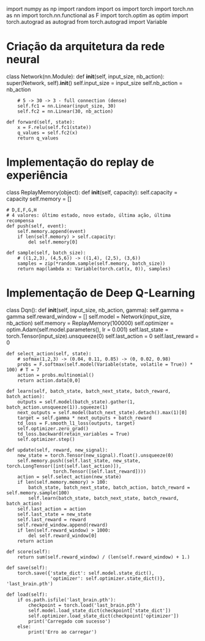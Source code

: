 import numpy as np
import random
import os
import torch
import torch.nn as nn
import torch.nn.functional as F
import torch.optim as optim
import torch.autograd as autograd
from torch.autograd import Variable

# Criação da arquitetura da rede neural
class Network(nn.Module):
    def __init__(self, input_size, nb_action):
        super(Network, self).__init__()
        self.input_size = input_size
        self.nb_action = nb_action
        
        # 5 -> 30 -> 3 - full connection (dense)
        self.fc1 = nn.Linear(input_size, 30)
        self.fc2 = nn.Linear(30, nb_action)
        
    def forward(self, state):
        x = F.relu(self.fc1(state))
        q_values = self.fc2(x)
        return q_values
    
# Implementação do replay de experiência
class ReplayMemory(object):
    def __init__(self, capacity):
        self.capacity = capacity
        self.memory = []
        
    # D,E,F,G,H
    # 4 valores: último estado, novo estado, última ação, última recompensa
    def push(self, event):
        self.memory.append(event)
        if len(self.memory) > self.capacity:
            del self.memory[0]
            
    def sample(self, batch_size):
        # ((1,2,3), (4,5,6)) -> ((1,4), (2,5), (3,6))
        samples = zip(*random.sample(self.memory, batch_size))
        return map(lambda x: Variable(torch.cat(x, 0)), samples)
        
# Implementação de Deep Q-Learning
class Dqn():
    def __init__(self, input_size, nb_action, gamma):
        self.gamma = gamma
        self.reward_window = []
        self.model = Network(input_size, nb_action)
        self.memory = ReplayMemory(100000)
        self.optimizer = optim.Adam(self.model.parameters(), lr = 0.001)
        self.last_state = torch.Tensor(input_size).unsqueeze(0)
        self.last_action = 0
        self.last_reward = 0
        
    def select_action(self, state):
        # sofmax(1,2,3) -> (0.04, 0.11, 0.85) -> (0, 0.02, 0.98)
        probs = F.softmax(self.model(Variable(state, volatile = True)) * 100) # T = 7
        action = probs.multinomial()
        return action.data[0,0]
    
    def learn(self, batch_state, batch_next_state, batch_reward, batch_action):
        outputs = self.model(batch_state).gather(1, batch_action.unsqueeze(1)).squeeze(1)
        next_outputs = self.model(batch_next_state).detach().max(1)[0]
        target = self.gamma * next_outputs + batch_reward
        td_loss = F.smooth_l1_loss(outputs, target)
        self.optimizer.zero_grad()
        td_loss.backward(retain_variables = True)
        self.optimizer.step()
        
    def update(self, reward, new_signal):
        new_state = torch.Tensor(new_signal).float().unsqueeze(0)
        self.memory.push((self.last_state, new_state, torch.LongTensor([int(self.last_action)]),
                     torch.Tensor([self.last_reward])))
        action = self.select_action(new_state)
        if len(self.memory.memory) > 100:
            batch_state, batch_next_state, batch_action, batch_reward = self.memory.sample(100)
            self.learn(batch_state, batch_next_state, batch_reward, batch_action)
        self.last_action = action
        self.last_state = new_state
        self.last_reward = reward
        self.reward_window.append(reward)
        if len(self.reward_window) > 1000:
            del self.reward_window[0]
        return action
    
    def score(self):
        return sum(self.reward_window) / (len(self.reward_window) + 1.)
    
    def save(self):
        torch.save({'state_dict': self.model.state_dict(),
                    'optimizer': self.optimizer.state_dict()}, 'last_brain.pth')
    
    def load(self):
        if os.path.isfile('last_brain.pth'):
            checkpoint = torch.load('last_brain.pth')
            self.model.load_state_dict(checkpoint['state_dict'])
            self.optimizer.load_state_dict(checkpoint['optimizer'])
            print('Carregado com sucesso')
        else:
            print('Erro ao carregar')
